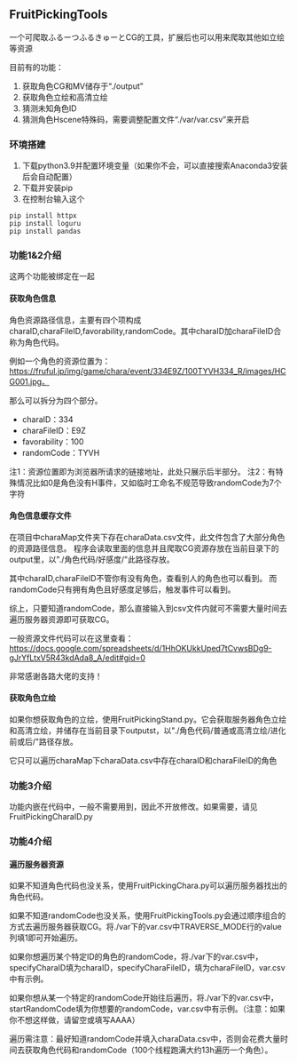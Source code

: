 ## FruitPickingTools
一个可爬取ふるーつふるきゅーとCG的工具，扩展后也可以用来爬取其他如立绘等资源

目前有的功能：
1. 获取角色CG和MV储存于“./output”
2. 获取角色立绘和高清立绘
3. 猜测未知角色ID
4. 猜测角色Hscene特殊码，需要调整配置文件“./var/var.csv”来开启

### 环境搭建
1. 下载python3.9并配置环境变量（如果你不会，可以直接搜索Anaconda3安装后会自动配置）
2. 下载并安装pip
3. 在控制台输入这个
```shell
pip install httpx
pip install loguru
pip install pandas
```

### 功能1&2介绍
这两个功能被绑定在一起

#### 获取角色信息
角色资源路径信息，主要有四个项构成charaID,charaFileID,favorability,randomCode。其中charaID加charaFileID合称为角色代码。

例如一个角色的资源位置为：https://fruful.jp/img/game/chara/event/334E9Z/100TYVH334_R/images/HCG001.jpg。

那么可以拆分为四个部分。

- charaID：334
- charaFileID：E9Z
- favorability：100
- randomCode：TYVH

注1：资源位置即为浏览器所请求的链接地址，此处只展示后半部分。
注2：有特殊情况比如0是角色没有H事件，又如临时工命名不规范导致randomCode为7个字符

#### 角色信息缓存文件
在项目中charaMap文件夹下存在charaData.csv文件，此文件包含了大部分角色的资源路径信息。
程序会读取里面的信息并且爬取CG资源存放在当前目录下的output里，以"./角色代码/好感度/"此路径存放。

其中charaID,charaFileID不管你有没有角色，查看别人的角色也可以看到。
而randomCode只有拥有角色且好感度足够后，触发事件可以看到。

综上，只要知道randomCode，那么直接输入到csv文件内就可不需要大量时间去遍历服务器资源即可获取CG。

一般资源文件代码可以在这里查看：https://docs.google.com/spreadsheets/d/1HhOKUkkUped7tCvwsBDg9-gJrYfLtxV5R43kdAda8_A/edit#gid=0

非常感谢各路大佬的支持！

#### 获取角色立绘
如果你想获取角色的立绘，使用FruitPickingStand.py。它会获取服务器角色立绘和高清立绘，并储存在当前目录下outputst，以"./角色代码/普通或高清立绘/进化前或后/"路径存放。

它只可以遍历charaMap下charaData.csv中存在charaID和charaFileID的角色

### 功能3介绍
功能内嵌在代码中，一般不需要用到，因此不开放修改。如果需要，请见FruitPickingCharaID.py

### 功能4介绍
#### 遍历服务器资源
如果不知道角色代码也没关系，使用FruitPickingChara.py可以遍历服务器找出的角色代码。

如果不知道randomCode也没关系，使用FruitPickingTools.py会通过顺序组合的方式去遍历服务器获取CG。将./var下的var.csv中TRAVERSE_MODE行的value列填1即可开始遍历。

如果你想遍历某个特定ID的角色的randomCode，将./var下的var.csv中，specifyCharaID填为charaID，specifyCharaFileID，填为charaFileID，var.csv中有示例。

如果你想从某一个特定的randomCode开始往后遍历，将./var下的var.csv中，startRandomCode填为你想要的randomCode，var.csv中有示例。（注意：如果你不想这样做，请留空或填写AAAA）

遍历需注意：最好知道randomCode并填入charaData.csv中，否则会花费大量时间去获取角色代码和randomCode（100个线程跑满大约13h遍历一个角色）。

